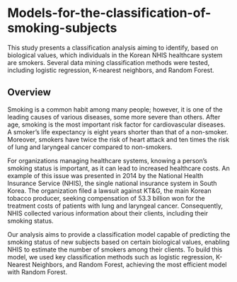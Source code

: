 # Models-for-the-classification-of-smoking-subjects
This study presents a classification analysis aiming to identify, based on biological values, which individuals in the Korean NHIS healthcare system are smokers. Several data mining classification methods were tested, including logistic regression, K-nearest neighbors, and Random Forest.
## Overview 
Smoking is a common habit among many people; however, it is one of the leading causes of various diseases, some more severe than others. After age, smoking is the most important risk factor for cardiovascular diseases. A smoker’s life expectancy is eight years shorter than that of a non-smoker. Moreover, smokers have twice the risk of heart attack and ten times the risk of lung and laryngeal cancer compared to non-smokers.

For organizations managing healthcare systems, knowing a person’s smoking status is important, as it can lead to increased healthcare costs. An example of this issue was presented in 2014 by the National Health Insurance Service (NHIS), the single national insurance system in South Korea. The organization filed a lawsuit against KT&G, the main Korean tobacco producer, seeking compensation of 53.3 billion won for the treatment costs of patients with lung and laryngeal cancer. Consequently, NHIS collected various information about their clients, including their smoking status.

Our analysis aims to provide a classification model capable of predicting the smoking status of new subjects based on certain biological values, enabling NHIS to estimate the number of smokers among their clients. To build this model, we used key classification methods such as logistic regression, K-Nearest Neighbors, and Random Forest, achieving the most efficient model with Random Forest.
